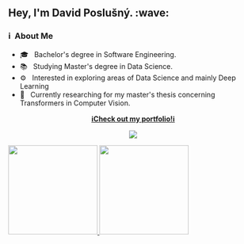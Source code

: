 <h2> Hey, I'm David Poslušný. :wave:</h2>

<h3> ℹ️ &nbsp;About Me </h3>

- 🎓 &nbsp; Bachelor's degree in Software Engineering.
- 📚 &nbsp; Studying Master's degree in Data Science.
- ⚙ &nbsp; Interested in exploring areas of Data Science and mainly Deep Learning
- 📝 &nbsp; Currently researching for my master's thesis concerning Transformers in Computer Vision.

<p align="center">
  <a href="https://davidposlusny.onrender.com/">
      <b>ℹCheck out my portfolio!ℹ</b>
  </a>
</p>

<p align="center">
  <img src="https://github.com/user-attachments/assets/3081e592-a874-42de-9172-16f3975d9e60"/>
</p>


<a href="https://github.com/itsDaiton">
  <img height="180em" src="https://github-readme-stats.vercel.app/api?username=itsDaiton&theme=buefy&show_icons=true" />
  <img height="180em" src="https://github-readme-stats.vercel.app/api/top-langs/?username=itsDaiton&theme=buefy&layout=compact" />
</a>

<br/>

